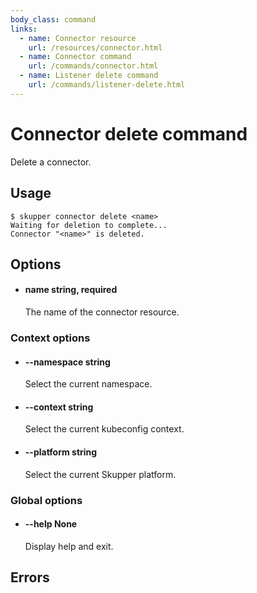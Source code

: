 ```yaml
---
body_class: command
links:
  - name: Connector resource
    url: /resources/connector.html
  - name: Connector command
    url: /commands/connector.html
  - name: Listener delete command
    url: /commands/listener-delete.html
---
```


# Connector delete command

<section>

Delete a connector.

</section>

<section>

## Usage

~~~ shell
$ skupper connector delete <name>
Waiting for deletion to complete...
Connector "<name>" is deleted.
~~~

</section>

<section>

## Options

- <h4 id="name">name <span class="option-info">string, required</span></h4>

  The name of the connector resource.

### Context options

- <h4 id="namespace">--namespace <span class="option-info">string</span></h4>

  Select the current namespace.

- <h4 id="context">--context <span class="option-info">string</span></h4>

  Select the current kubeconfig context.

- <h4 id="platform">--platform <span class="option-info">string</span></h4>

  Select the current Skupper platform.

### Global options

- <h4 id="help">--help <span class="option-info">None</span></h4>

  Display help and exit.

</section>

<section>

## Errors

</section>

